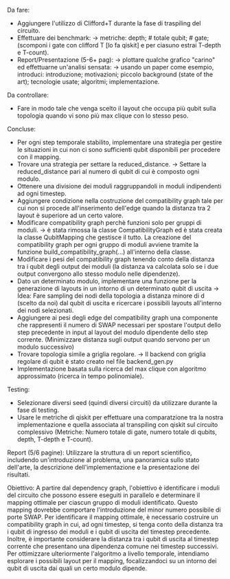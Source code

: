 Da fare:
- Aggiungere l'utilizzo di Clifford+T durante la fase di traspiling del circuito.
- Effettuare dei benchmark:
    -> metriche: depth; # totale qubit; # gate; (scomponi i gate con clifford T [lo fa qiskit] e per ciasuno estrai T-depth e T-count).
- Report/Presentazione (5-6+ pag):
    -> plottare qualche grafico "carino" ed effettuarne un'analisi sensata:
        -> usando un paper come esempio, introduci: introduzione; motivazioni; piccolo background (state of the art); tecnologie usate; algoritmi; implementazione.

Da controllare:
- Fare in modo tale che venga scelto il layout che occupa più qubit sulla topologia quando vi sono più max clique con lo stesso peso.

Concluse:
- Per ogni step temporale stabilito, implementare una strategia per gestire le situazioni in cui non ci sono sufficienti qubit disponibili per procedere con il mapping.
- Trovare una strategia per settare la reduced_distance.
    -> Settare la reduced_distance pari al numero di qubit di cui è composto ogni modulo.
- Ottenere una divisione dei moduli raggruppandoli in moduli indipendenti ad ogni timestep. 
- Aggiungere condizione nella costruzione del compatibility graph tale per cui non si procede all'inserimento dell'edge quando la distanza tra 2 layout è superiore ad un certo valore.
- Modificare compatibility graph perchè funzioni solo per gruppi di moduli.
    -> è stata rimossa la classe CompatibilityGraph ed è stata creata la classe QubitMapping che gestisce il tutto. La creazione del compatibility graph per ogni gruppo di moduli avviene tramite la funzione build_compatibility_graph(...) all'interno della classe.
- Modificare i pesi del compatibility graph tenendo conto della distanza tra i qubit degli output dei moduli (la distanza va calcolata solo se i due output convergono allo stesso modulo nelle dipendenze).
- Dato un determinato modulo, implementare una funzione per la generazione di layouts in un intorno di un determinato qubit di uscita
    -> Idea: Fare sampling dei nodi della topologia a distanza minore di d (scelto da noi) dal qubit di uscita e ricercare i possibili layouts all'interno dei nodi selezionati.
- Aggiungere ai pesi degli edge del compatibility graph una componente che rappresenti il numero di SWAP necessari per spostare l'output dello step precedente in input al layout del modulo dipendente dello step corrente. (Minimizzare distanza sugli output quando servono per un modulo successivo)
- Trovare topologia simile a griglia regolare.
    -> Il backend con griglia regolare di qubit è stato creato nel file backend_gen.py
- Implementazione basata sulla ricerca del max clique con algoritmo approssimato (ricerca in tempo polinomiale).

Testing:
- Selezionare diversi seed (quindi diversi circuiti) da utilizzare durante la fase di testing.
- Usare le metriche di qiskit per effettuare una comparatzione tra la nostra implementazione e quella associata al transpiling con qiskit sul circuito complessivo (Metriche: Numero totale di gate, numero totale di qubits, depth, T-depth e T-count).

Report (5/6 pagine): Utilizzare la struttura di un report scientifico, includendo un'introduzione al problema, una panoramica sullo stato dell'arte, la descrizione dell'implementazione e la presentazione dei risultati.

Obiettivo: A partire dal dependency graph, l'obiettivo è identificare i moduli del circuito che possono essere eseguiti in parallelo e determinare il mapping ottimale per ciascun gruppo di moduli identificato. Questo mapping dovrebbe comportare l'introduzione del minor numero possibile di porte SWAP. Per identificare il mapping ottimale, è necessario costruire un compatibility graph in cui, ad ogni timestep, si tenga conto della distanza tra i qubit di ingresso dei moduli e i qubit di uscita del timestep precedente. Inoltre, è importante considerare la distanza tra i qubit di uscita al timestep corrente che presentano una dipendenza comune nei timestep successivi. Per ottimizzare ulteriormente l'algoritmo a livello temporale, intendiamo esplorare i possibili layout per il mapping, focalizzandoci su un intorno dei qubit di uscita dai quali un certo modulo dipende.
